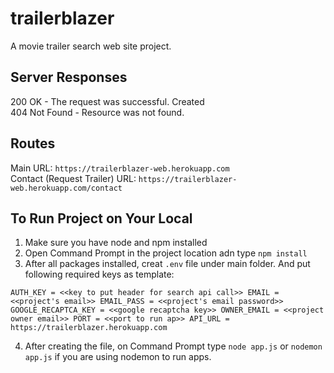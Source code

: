 # trailerblazer

A movie trailer search web site project.

## Server Responses

200 OK - The request was successful.  Created  
404 Not Found - Resource was not found.

## Routes
  Main URL: `https://trailerblazer-web.herokuapp.com`  
  Contact (Request Trailer) URL: `https://trailerblazer-web.herokuapp.com/contact`
 
## To Run Project on Your Local

1) Make sure you have node and npm installed  
2) Open Command Prompt in the project location adn type `npm install`  
3) After all packages installed, creat `.env` file under main folder. And put following required keys as template:  

`
    AUTH_KEY = <<key to put header for search api call>>
    EMAIL = <<project's email>>
    EMAIL_PASS = <<project's email password>>
    GOOGLE_RECAPTCA_KEY = <<google recaptcha key>>
    OWNER_EMAIL = <<project owner email>>
    PORT = <<port to run ap>>
    API_URL = https://trailerblazer.herokuapp.com 
`

4) After creating the file, on Command Prompt type `node app.js` or `nodemon app.js` if you are using nodemon to run apps.
